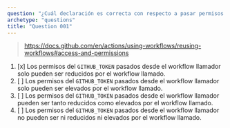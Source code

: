 ```yaml
---
question: "¿Cuál declaración es correcta con respecto a pasar permisos a workflows reutilizables?"
archetype: "questions"
title: "Question 001"
---
```



> https://docs.github.com/en/actions/using-workflows/reusing-workflows#access-and-permissions

1. [x] Los permisos del `GITHUB_TOKEN` pasados desde el workflow llamador solo pueden ser reducidos por el workflow llamado.
1. [ ] Los permisos del `GITHUB_TOKEN` pasados desde el workflow llamador solo pueden ser elevados por el workflow llamado.
1. [ ] Los permisos del `GITHUB_TOKEN` pasados desde el workflow llamador pueden ser tanto reducidos como elevados por el workflow llamado.
1. [ ] Los permisos del `GITHUB_TOKEN` pasados desde el workflow llamador no pueden ser ni reducidos ni elevados por el workflow llamado.
